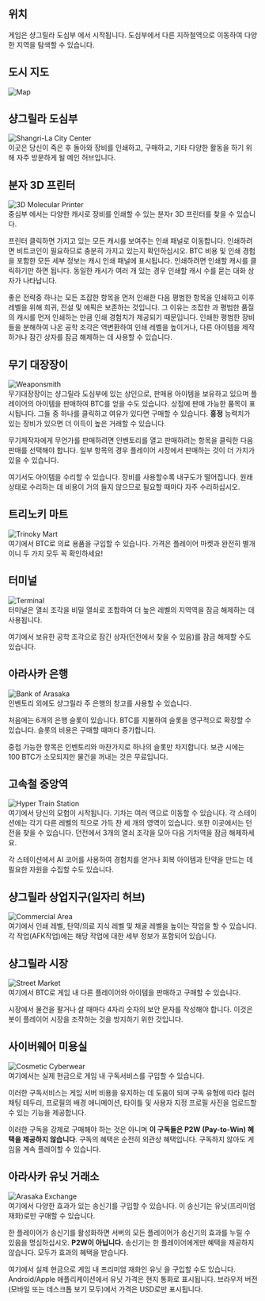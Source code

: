 ## 위치
게임은 샹그릴라 도심부 에서 시작됩니다. 도심부에서 다른 지하철역으로 이동하여 다양한 지역을 탐색할 수 있습니다.

## 도시 지도

![Map](/resources/mobile-tutorial/Map.png)

## 샹그릴라 도심부
![Shangri-La City Center](/resources/mobile-tutorial/Shangri-LaCityCenter.png)  
이곳은 당신이 죽은 후 돌아와 장비를 인쇄하고, 구매하고, 기타 다양한 활동을 하기 위해 자주 방문하게 될 메인 허브입니다.

## 분자 3D 프린터
![3D Molecular Printer](/resources/mobile-tutorial/Molecular3DPrinter.png)  
중심부 에서는 다양한 캐시로 장비를 인쇄할 수 있는 분자r 3D 프린터를 찾을 수 있습니다.

프린터 클릭하면 가지고 있는 모든 캐시를 보여주는 인쇄 패널로 이동합니다.
인쇄하려면 비트코인이 필요하므로 충분히 가지고 있는지 확인하십시오. BTC 비용 및 인쇄 경험을 포함한 모든 세부 정보는 캐시 인쇄 패널에 표시됩니다.
인쇄하려면 인쇄할 캐시를 클릭하기만 하면 됩니다. 동일한 캐시가 여러 개 있는 경우 인쇄할 캐시 수를 묻는 대화 상자가 나타납니다.

좋은 전략중 하나는 모든 조잡한 항목을 먼저 인쇄한 다음 평범한 항목을 인쇄하고 이후 레벨을 위해 희귀, 전설 및 에픽은 보존하는 것입니다. 그 이유는 조잡한 과 평범한 품질의 캐시를 먼저 인쇄하는 만큼 인쇄 경험치가 제공되기 때문입니다. 인쇄한 평범한 장비들을 분해하여 나온 공학 조각은 역변환하여 인쇄 레벨을 높이거나, 다른 아이템을 제작하거나 잠긴 상자를 잠금 해제하는 데 사용할 수 있습니다.

## 무기 대장장이
![Weaponsmith](/resources/mobile-tutorial/WeaponSmith.png)  
무기대장장이는 샹그릴라 도심부에 있는 상인으로, 판매용 아이템을 보유하고 있으며 플레이어의 아이템을 판매하여 BTC를 얻을 수도 있습니다. 상점에 판매 가능한 품목이 표시됩니다. 그들 중 하나를 클릭하고 여유가 있다면 구매할 수 있습니다.
**흥정** 능력치가 있는 장비가 있으면 더 이득이 높은 거래할 수 있습니다.

무기제작자에게 무언가를 판매하려면 인벤토리를 열고 판매하려는 항목을 클릭한 다음 판매를 선택해야 합니다. 일부 항목의 경우 플레이어 시장에서 판매하는 것이 더 가치가 있을 수 있습니다.

여기서도 아이템을 수리할 수 있습니다. 장비를 사용할수록 내구도가 떨어집니다. 원래 상태로 수리하는 데 비용이 거의 들지 않으므로 필요할 때마다 자주 수리하십시오.

## 트리노키 마트
![Trinoky Mart](/resources/mobile-tutorial/TrinokyMart.png)  
여기에서 BTC로 의료 용품을 구입할 수 있습니다. 가격은 플레이어 마켓과 완전히 별개이니 두 가지 모두 꼭 확인하세요!

## 터미널
![Terminal](/resources/mobile-tutorial/Terminal.png)  
터미널은 열쇠 조각을 비밀 열쇠로 조합하여 더 높은 레벨의 지역역을 잠금 해제하는 데 사용됩니다.

여기에서 보유한 공학 조각으로 잠긴 상자(던전에서 찾을 수 있음)를 잠금 해제할 수도 있습니다.

## 아라사카 은행
![Bank of Arasaka](/resources/mobile-tutorial/BankOfArasaka.png)  
인벤토리 외에도 샹그릴라 주 은행의 창고를 사용할 수 있습니다.

처음에는 6개의 은행 슬롯이 있습니다. BTC를 지불하여 슬롯을 영구적으로 확장할 수 있습니다. 슬롯의 비용은 구매할 때마다 증가합니다.

중첩 가능한 항목은 인벤토리와 마찬가지로 하나의 슬롯만 차지합니다. 보관 시에는 100 BTC가 소모되지만 물건을 꺼내는 것은 무료입니다.

## 고속철 중앙역
![Hyper Train Station](/resources/mobile-tutorial/HyperTrainCentralStation.png)  
여기에서 당신의 모험이 시작됩니다. 기차는 여러 역으로 이동할 수 있습니다. 각 스테이션에는 각기 다른 레벨의 적으로 가득 찬 세 개의 영역이 있습니다. 또한 이곳에서는 던전을 찾을 수 있습니다. 던전에서 3개의 열쇠 조각을 모아 다음 기차역을 잠금 해제하세요.

각 스테이션에서 AI 코어를 사용하여 경험치를 얻거나 회복 아이템과 탄약을 만드는 데 필요한 자원을 수집할 수도 있습니다.

## 샹그릴라 상업지구(일자리 허브)
![Commercial Area](/resources/mobile-tutorial/Shangri-LaCommercialArea.png)  
여기에서 인쇄 레벨, 탄약/의료 지식 레벨 및 채굴 레벨을 높이는 작업을 할 수 있습니다. 각 작업(AFK작업)에는 해당 작업에 대한 세부 정보가 포함되어 있습니다.

## 샹그릴라 시장
![Street Market](/resources/mobile-tutorial/Shangri-laMarketStreet.png)  
여기에서 BTC로 게임 내 다른 플레이어와 아이템을 판매하고 구매할 수 있습니다.

시장에서 물건을 팔거나 살 때마다 4자리 숫자의 보안 문자를 작성해야 합니다.
이것은 봇이 플레이어 시장을 조작하는 것을 방지하기 위한 것입니다.

## 사이버웨어 미용실
![Cosmetic Cyberwear](/resources/mobile-tutorial/CosmeticCyberwear.png)  
여기에서는 실제 현금으로 게임 내 구독서비스를 구입할 수 있습니다.

이러한 구독서비스는 게임 서버 비용을 유지하는 데 도움이 되며 구독 유형에 따라 컬러 채팅 테두리, 프로필의 배경 애니메이션, 타이틀 및 사용자 지정 프로필 사진을 업로드할 수 있는 기능을 제공합니다.

이러한 구독을 강제로 구매해야 하는 것은 아니며 **이 구독들은 P2W (Pay-to-Win) 혜택을 제공하지 않습니다**.
구독의 혜택은 순전히 외관상 혜택입니다.
구독하지 않아도 게임을 계속 플레이할 수 있습니다.

## 아라사카 유닛 거래소
![Arasaka Exchange](/resources/mobile-tutorial/ArasakaUnitExchange.png)  
여기에서 다양한 효과가 있는 송신기를 구입할 수 있습니다. 이 송신기는 유닛(프리미엄 재화)로만 구매할 수 있습니다.

한 플레이어가 송신기를 활성화하면 서버의 모든 플레이어가 송신기의 효과를 누릴 수 있음을 명심하십시오.
**P2W이 아닙니다.**
송신기는 한 플레이어에게만 혜택을 제공하지 않습니다. 모두가 효과의 혜택을 받습니다.

여기에서 실제 현금으로 게임 내 프리미엄 재화인 유닛 을 구입할 수도 있습니다.
Android/Apple 애플리케이션에서 유닛 가격은 현지 통화로 표시됩니다.
브라우저 버전(모바일 또는 데스크톱 보기 모두)에서 가격은 USD로만 표시됩니다.
